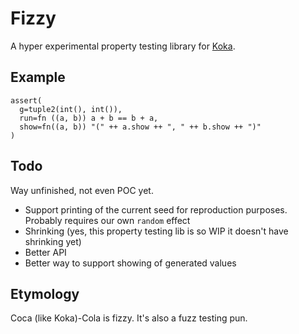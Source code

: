 # Fizzy

A hyper experimental property testing library for [Koka](https://github.com/koka-lang/koka).

## Example

```kk
assert(
  g=tuple2(int(), int()),
  run=fn ((a, b)) a + b == b + a,
  show=fn((a, b)) "(" ++ a.show ++ ", " ++ b.show ++ ")"
)
```

## Todo

Way unfinished, not even POC yet.

- Support printing of the current seed for reproduction purposes. Probably requires our own `random` effect
- Shrinking (yes, this property testing lib is so WIP it doesn't have shrinking yet)
- Better API
- Better way to support showing of generated values

## Etymology

Coca (like Koka)-Cola is fizzy. It's also a fuzz testing pun.
